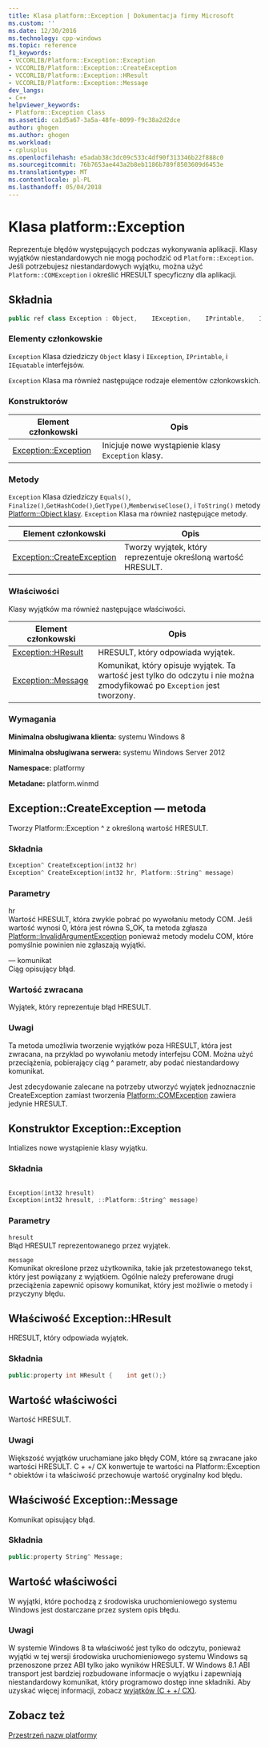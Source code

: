 ```yaml
---
title: Klasa platform::Exception | Dokumentacja firmy Microsoft
ms.custom: ''
ms.date: 12/30/2016
ms.technology: cpp-windows
ms.topic: reference
f1_keywords:
- VCCORLIB/Platform::Exception::Exception
- VCCORLIB/Platform::Exception::CreateException
- VCCORLIB/Platform::Exception::HResult
- VCCORLIB/Platform::Exception::Message
dev_langs:
- C++
helpviewer_keywords:
- Platform::Exception Class
ms.assetid: ca1d5a67-3a5a-48fe-8099-f9c38a2d2dce
author: ghogen
ms.author: ghogen
ms.workload:
- cplusplus
ms.openlocfilehash: e5adab38c3dc09c533c4df90f313346b22f888c0
ms.sourcegitcommit: 76b7653ae443a2b8eb1186b789f8503609d6453e
ms.translationtype: MT
ms.contentlocale: pl-PL
ms.lasthandoff: 05/04/2018
---
```

# <a name="platformexception-class"></a>Klasa platform::Exception
Reprezentuje błędów występujących podczas wykonywania aplikacji. Klasy wyjątków niestandardowych nie mogą pochodzić od `Platform::Exception`. Jeśli potrzebujesz niestandardowych wyjątku, można użyć `Platform::COMException` i określić HRESULT specyficzny dla aplikacji.  
  
## <a name="syntax"></a>Składnia  
  
```cpp  
public ref class Exception : Object,    IException,    IPrintable,    IEquatable  
```  
  
### <a name="members"></a>Elementy członkowskie  
 `Exception` Klasa dziedziczy `Object` klasy i `IException`, `IPrintable`, i `IEquatable` interfejsów.  
  
 `Exception` Klasa ma również następujące rodzaje elementów członkowskich.  
  
### <a name="constructors"></a>Konstruktorów  
  
|Element członkowski|Opis|  
|------------|-----------------|  
|[Exception::Exception](#ctor)|Inicjuje nowe wystąpienie klasy `Exception` klasy.|  
  
### <a name="methods"></a>Metody  
 `Exception` Klasa dziedziczy `Equals()`, `Finalize()`,`GetHashCode()`,`GetType()`,`MemberwiseClose()`, i `ToString()` metody [Platform::Object klasy](../cppcx/platform-object-class.md). `Exception` Klasa ma również następujące metody.  
  
|Element członkowski|Opis|  
|------------|-----------------|  
|[Exception::CreateException](#createexception)|Tworzy wyjątek, który reprezentuje określoną wartość HRESULT.|  
  
### <a name="properties"></a>Właściwości  
 Klasy wyjątków ma również następujące właściwości.  
  
|Element członkowski|Opis|  
|------------|-----------------|  
|[Exception::HResult](#hresult)|HRESULT, który odpowiada wyjątek.|  
|[Exception::Message](#message)|Komunikat, który opisuje wyjątek. Ta wartość jest tylko do odczytu i nie można zmodyfikować po `Exception` jest tworzony.|  
  
### <a name="requirements"></a>Wymagania  
 **Minimalna obsługiwana klienta:** systemu Windows 8  
  
 **Minimalna obsługiwana serwera:** systemu Windows Server 2012  
  
 **Namespace:** platformy  
  
 **Metadane:** platform.winmd  

## <a name="createexception"></a> Exception::CreateException — metoda
Tworzy Platform::Exception ^ z określoną wartość HRESULT.  
  
### <a name="syntax"></a>Składnia  
  
```cpp  
Exception^ CreateException(int32 hr)  
Exception^ CreateException(int32 hr, Platform::String^ message)  
```  
  
### <a name="parameters"></a>Parametry  
 hr  
 Wartość HRESULT, która zwykle pobrać po wywołaniu metody COM. Jeśli wartość wynosi 0, która jest równa S_OK, ta metoda zgłasza [Platform::InvalidArgumentException](../cppcx/platform-invalidargumentexception-class.md) ponieważ metody modelu COM, które pomyślnie powinien nie zgłaszają wyjątki.  
  
 — komunikat  
 Ciąg opisujący błąd.  
  
### <a name="return-value"></a>Wartość zwracana  
 Wyjątek, który reprezentuje błąd HRESULT.  
  
### <a name="remarks"></a>Uwagi  
 Ta metoda umożliwia tworzenie wyjątków poza HRESULT, która jest zwracana, na przykład po wywołaniu metody interfejsu COM. Można użyć przeciążenia, pobierający ciąg ^ parametr, aby podać niestandardowy komunikat.  
  
 Jest zdecydowanie zalecane na potrzeby utworzyć wyjątek jednoznacznie CreateException zamiast tworzenia [Platform::COMException](../cppcx/platform-comexception-class.md) zawiera jedynie HRESULT.  
  


## <a name="ctor"></a>  Konstruktor Exception::Exception
Intializes nowe wystąpienie klasy wyjątku.  
  
### <a name="syntax"></a>Składnia  
  
```cpp  
  
Exception(int32 hresult)  
Exception(int32 hresult, ::Platform::String^ message)  
```  
  
### <a name="parameters"></a>Parametry  
 `hresult`  
 Błąd HRESULT reprezentowanego przez wyjątek.  
  
 `message`  
 Komunikat określone przez użytkownika, takie jak przetestowanego tekst, który jest powiązany z wyjątkiem. Ogólnie należy preferowane drugi przeciążenia zapewnić opisowy komunikat, który jest możliwie o metody i przyczyny błędu.  
  


## <a name="hresult"></a>  Właściwość Exception::HResult
HRESULT, który odpowiada wyjątek.  
  
### <a name="syntax"></a>Składnia  
  
```cpp  
public:property int HResult {    int get();}  
```  
  
## <a name="property-value"></a>Wartość właściwości  
 Wartość HRESULT.  
  
### <a name="remarks"></a>Uwagi  
 Większość wyjątków uruchamiane jako błędy COM, które są zwracane jako wartości HRESULT. C + +/ CX konwertuje te wartości na Platform::Exception ^ obiektów i ta właściwość przechowuje wartość oryginalny kod błędu.  
  


## <a name="message"></a> Właściwość Exception::Message
Komunikat opisujący błąd.  
  
### <a name="syntax"></a>Składnia  
  
```cpp  
public:property String^ Message;  
```  
  
## <a name="property-value"></a>Wartość właściwości  
 W wyjątki, które pochodzą z środowiska uruchomieniowego systemu Windows jest dostarczane przez system opis błędu.  
  
### <a name="remarks"></a>Uwagi  
 W systemie Windows 8 ta właściwość jest tylko do odczytu, ponieważ wyjątki w tej wersji środowiska uruchomieniowego systemu Windows są przenoszone przez ABI tylko jako wyników HRESULT. W Windows 8.1 ABI transport jest bardziej rozbudowane informacje o wyjątku i zapewniają niestandardowy komunikat, który programowo dostęp inne składniki. Aby uzyskać więcej informacji, zobacz [wyjątków (C + +/ CX)](../cppcx/exceptions-c-cx.md).  
  

  
## <a name="see-also"></a>Zobacz też  
 [Przestrzeń nazw platformy](../cppcx/platform-namespace-c-cx.md)